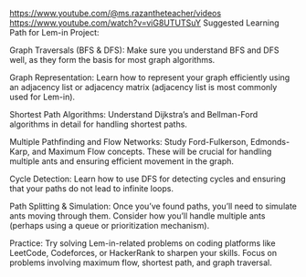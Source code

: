 https://www.youtube.com/@ms.razantheteacher/videos
https://www.youtube.com/watch?v=viG8UTUTSuY
Suggested Learning Path for Lem-in Project:

Graph Traversals (BFS & DFS):
Make sure you understand BFS and DFS well, as they form the basis for most graph algorithms.

Graph Representation:
Learn how to represent your graph efficiently using an adjacency list or adjacency matrix (adjacency list is most commonly used for Lem-in).

Shortest Path Algorithms:
Understand Dijkstra’s and Bellman-Ford algorithms in detail for handling shortest paths.

Multiple Pathfinding and Flow Networks:
Study Ford-Fulkerson, Edmonds-Karp, and Maximum Flow concepts. These will be crucial for handling multiple ants and ensuring efficient movement in the graph.

Cycle Detection:
Learn how to use DFS for detecting cycles and ensuring that your paths do not lead to infinite loops.

Path Splitting & Simulation:
Once you’ve found paths, you’ll need to simulate ants moving through them. Consider how you’ll handle multiple ants (perhaps using a queue or prioritization mechanism).

Practice:
Try solving Lem-in-related problems on coding platforms like LeetCode, Codeforces, or HackerRank to sharpen your skills. Focus on problems involving maximum flow, shortest path, and graph traversal.